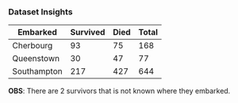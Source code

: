 ### Dataset Insights

|  Embarked  |Survived|Died|Total|
|------------|--------|----|-----|
| Cherbourg  |   93   | 75 | 168 |
| Queenstown |   30   | 47 |  77 |
|Southampton |  217   |427 | 644 |


**OBS**: There are 2 survivors that is not known where they embarked.
